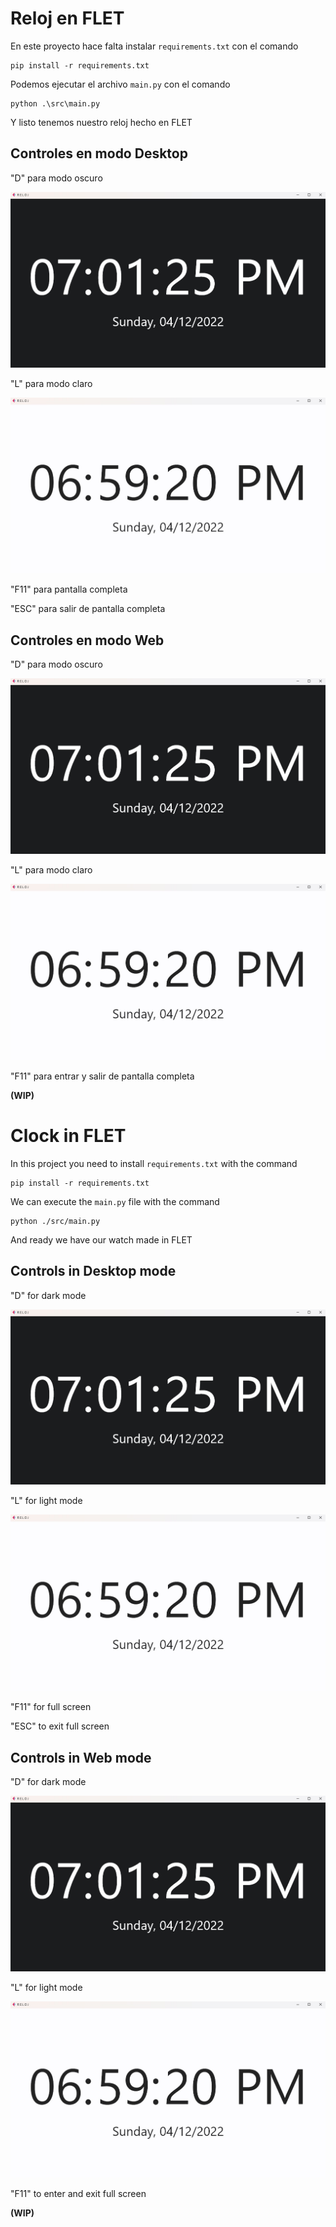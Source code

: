 # Reloj en FLET

En este proyecto hace falta instalar ```requirements.txt```
con el comando

```shell
pip install -r requirements.txt
```

Podemos ejecutar el archivo ```main.py``` con el comando
```shell
python .\src\main.py
```
Y listo tenemos nuestro reloj hecho en FLET

## Controles en modo Desktop

"D" para modo oscuro

![Modo oscuro](/images/modo_oscuro.jpg)
 
"L" para modo claro

![Modo claro](/images/modo_claro.jpg)

 
"F11" para pantalla completa

"ESC" para salir de pantalla completa

## Controles en modo Web

"D" para modo oscuro

![Modo oscuro](/images/modo_oscuro.jpg)
 
"L" para modo claro

![Modo claro](/images/modo_claro.jpg)

 
"F11" para entrar y salir de pantalla completa

**(WIP)**

# Clock in FLET

In this project you need to install ```requirements.txt```
with the command

```shell
pip install -r requirements.txt
```

We can execute the ```main.py``` file with the command
```shell
python ./src/main.py
```
And ready we have our watch made in FLET

## Controls in Desktop mode

"D" for dark mode

![Dark Mode](/images/modo_oscuro.jpg)
 
"L" for light mode

![Light Mode](/images/modo_claro.jpg)

 
"F11" for full screen

"ESC" to exit full screen

## Controls in Web mode

"D" for dark mode

![Dark Mode](/images/modo_oscuro.jpg)
 
"L" for light mode

![Light Mode](/images/modo_claro.jpg)

 
"F11" to enter and exit full screen

**(WIP)**

